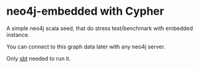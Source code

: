 # neo4j-embedded with Cypher
A simple neo4j scala seed, that do stress test/benchmark with embedded instance.

You can connect to this graph data later with any neo4j server.

Only [sbt](http://www.scala-sbt.org/) needed to run it.
